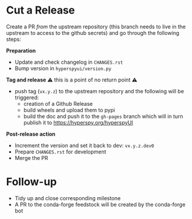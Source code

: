 Cut a Release
=============

Create a PR _from_ the upstream repository (this branch needs to live in the
upstream to access to the github secrets) and go through the following steps:

**Preparation**
- Update and check changelog in `CHANGES.rst`
- Bump version in `hyperspyui/version.py`

**Tag and release**
:warning: this is a point of no return point :warning:
- push tag (`vx.y.z`) to the upstream repository and the following will be triggered:
  - creation of a Github Release
  - build wheels and upload them to pypi
  - build the doc and push it to the `gh-pages` branch which will in turn publish
    it to https://hyperspy.org/hyperspyUI

**Post-release action**
- Increment the version and set it back to dev: `vx.y.z.dev0`
- Prepare `CHANGES.rst` for development
- Merge the PR

Follow-up
=========

- Tidy up and close corresponding milestone
- A PR to the conda-forge feedstock will be created by the conda-forge bot

